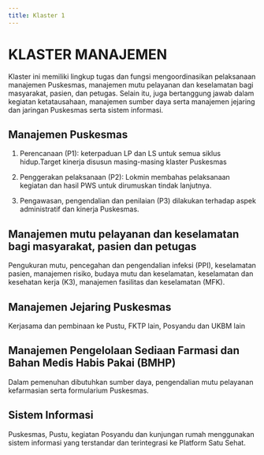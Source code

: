 ```yaml
---
title: Klaster 1
---
```

# KLASTER MANAJEMEN

Klaster ini memiliki lingkup tugas dan fungsi mengoordinasikan pelaksanaan manajemen Puskesmas, manajemen mutu pelayanan dan keselamatan bagi masyarakat, pasien, dan petugas. Selain itu, juga bertanggung jawab dalam kegiatan ketatausahaan, manajemen sumber daya serta manajemen jejaring dan jaringan Puskesmas serta sistem informasi.

## Manajemen Puskesmas

1. Perencanaan (P1): keterpaduan LP dan LS untuk semua siklus hidup.Target kinerja disusun masing-masing klaster Puskesmas

2. Penggerakan pelaksanaan (P2): Lokmin membahas pelaksanaan kegiatan dan hasil PWS untuk dirumuskan tindak lanjutnya.

3. Pengawasan, pengendalian dan penilaian (P3) dilakukan terhadap aspek administratif dan kinerja Puskesmas.

## Manajemen mutu pelayanan dan keselamatan bagi masyarakat, pasien dan petugas

Pengukuran mutu, pencegahan dan pengendalian infeksi (PPI), keselamatan pasien, manajemen risiko, budaya mutu dan keselamatan, keselamatan dan kesehatan kerja (K3), manajemen fasilitas dan keselamatan (MFK).

## Manajemen Jejaring Puskesmas

Kerjasama dan pembinaan ke Pustu, FKTP lain, Posyandu dan UKBM lain

## Manajemen Pengelolaan Sediaan Farmasi dan Bahan Medis Habis Pakai (BMHP)

Dalam pemenuhan dibutuhkan sumber daya, pengendalian mutu pelayanan kefarmasian serta formularium Puskesmas.

## Sistem Informasi

Puskesmas, Pustu, kegiatan Posyandu dan kunjungan rumah menggunakan sistem informasi yang terstandar dan terintegrasi ke Platform Satu Sehat.

